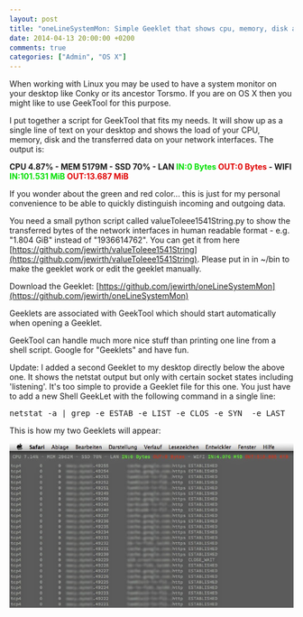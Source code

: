 ```yaml
---
layout: post
title: "oneLineSystemMon: Simple Geeklet that shows cpu, memory, disk and transferred network data"
date: 2014-04-13 20:00:00 +0200
comments: true
categories: ["Admin", "OS X"]
---
```

When working with Linux you may be used to have a system monitor on your desktop like Conky or its ancestor Torsmo. If you are on OS X then you might like to use GeekTool for this purpose.

I put together a script for GeekTool that fits my needs. It will show up as a single line of text on your desktop and shows the load of your CPU, memory, disk and the transferred data on your network interfaces. The output is:

**CPU 4.87% - MEM 5179M - SSD 70% - LAN <font color="#00DF00">IN:0 Bytes</font> <font color="#DF0000">OUT:0 Bytes</font> - WIFI <font color="#00DF00">IN:101.531 MiB</font> <font color="#DF0000">OUT:13.687 MiB</font>**

If you wonder about the green and red color... this is just for my personal convenience to be able to quickly distinguish incoming and outgoing data.

You need a small python script called valueToIeee1541String.py to show the transferred bytes of the network interfaces in human readable format - e.g. "1.804 GiB" instead of "1936614762". You can get it from here [https://github.com/jewirth/valueToIeee1541String](https://github.com/jewirth/valueToIeee1541String). Please put in in ~/bin to make the geeklet work or edit the geeklet manually.

Download the Geeklet: [https://github.com/jewirth/oneLineSystemMon](https://github.com/jewirth/oneLineSystemMon)

Geeklets are associated with GeekTool which should start automatically when opening a Geeklet.

GeekTool can handle much more nice stuff than printing one line from a shell script. Google for "Geeklets" and have fun.

Update: I added a second Geeklet to my desktop directly below the above one. It shows the netstat output but only with certain socket states including 'listening'. It's too simple to provide a Geeklet file for this one. You just have to add a new Shell GeekLet with the following command in a single line:

<PRE>netstat -a | grep -e ESTAB -e LIST -e CLOS -e SYN_ -e LAST_ -e _ACK -e FIN_ -e TIME_</PRE>

This is how my two Geeklets will appear:

![image](/images/onelinesystemmon/geeklets.jpg)

